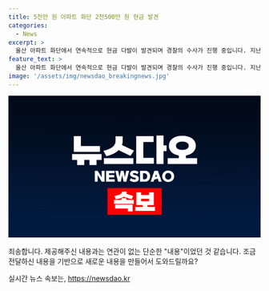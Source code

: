 ```yaml
---
title: 5천만 원 아파트 화단 2천500만 원 현금 발견
categories:
  - News
excerpt: >
  울산 아파트 화단에서 연속적으로 현금 다발이 발견되며 경찰의 수사가 진행 중입니다. 지난주 5천만 원의 돈다발을 발견한 후, 오늘은 2천5백만 원의 현금이 추가로 발견되었습니다. 경찰은 CCTV 분석과 은행을 통한 인출자 확인을 통해 소유자를 찾을 예정이며, 범죄와의 관련성을 조사할 예정입니다.
feature_text: >
  울산 아파트 화단에서 연속적으로 현금 다발이 발견되며 경찰의 수사가 진행 중입니다. 지난주 5천만 원의 돈다발을 발견한 후, 오늘은 2천5백만 원의 현금이 추가로 발견되었습니다. 경찰은 CCTV 분석과 은행을 통한 인출자 확인을 통해 소유자를 찾을 예정이며, 범죄와의 관련성을 조사할 예정입니다.
image: '/assets/img/newsdao_breakingnews.jpg'
---
```


<p><img src="/assets/img/newsdao_breakingnews.jpg" alt="bookingtag 속보" /></p>

<p>죄송합니다. 제공해주신 내용과는 연관이 없는 단순한 "내용"이었던 것 같습니다. 조금 전달하신 내용을 기반으로 새로운 내용을 만들어서 도와드릴까요?</p>
실시간 뉴스 속보는, <a href="https://newsdao.kr" rel="dofollow">https://newsdao.kr</a>


